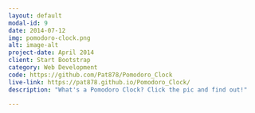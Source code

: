 ```yaml
---
layout: default
modal-id: 9
date: 2014-07-12
img: pomodoro-clock.png
alt: image-alt
project-date: April 2014
client: Start Bootstrap
category: Web Development
code: https://github.com/Pat878/Pomodoro_Clock
live-link: https://pat878.github.io/Pomodoro_Clock/
description: "What's a Pomodoro Clock? Click the pic and find out!"

---
```


